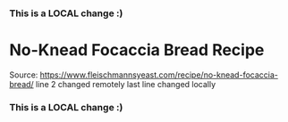 ### This is a LOCAL change :)
# No-Knead Focaccia Bread Recipe
Source: https://www.fleischmannsyeast.com/recipe/no-knead-focaccia-bread/  line 2 changed remotely
last line changed locally
### This is a LOCAL change :)